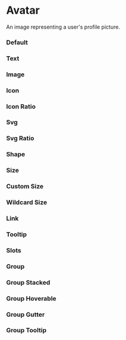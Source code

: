 # Avatar

An image representing a user's profile picture.

<Playground />

<Usage />

<Api />

<GlobalConfig />

<Examples />

### Default

<Example value="default" />

### Text

<Example value="text" />

### Image

<Example value="image" />

### Icon

<Example value="icon" />

### Icon Ratio

<Example value="icon-ratio" />

### Svg

<Example value="svg" />

### Svg Ratio

<Example value="svg-ratio" />

### Shape

<Example value="shape" />

### Size

<Example value="size" />

### Custom Size

<Example value="custom-size" />

### Wildcard Size

<Example value="wildcard-size" />

### Link

<Example value="link" />

### Tooltip

<Example value="tooltip" />

### Slots

<Example value="slots" />

### Group

<Example value="group" />

### Group Stacked

<Example value="group-stacked" />

### Group Hoverable

<Example value="group-hoverable" />

### Group Gutter

<Example value="group-gutter" />

### Group Tooltip

<Example value="group-tooltip" />

<LastModified />
